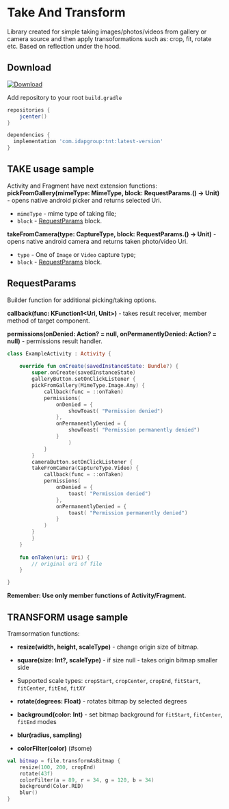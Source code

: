 Take And Transform
============
Library created for simple taking images/photos/videos from gallery or camera source and then apply transoformations such as: crop, fit, rotate etc. Based on reflection under the hood.

Download
--------

[ ![Download](https://api.bintray.com/packages/idapgroup/kotlin/TNT/images/download.svg?version=2.0.1) ](https://bintray.com/idapgroup/kotlin/TNT/2.0.1/link)

Add repository to your root `build.gradle`

```groovy
repositories {
    jcenter()
}
```

```groovy
dependencies {
  implementation 'com.idapgroup:tnt:latest-version'
}
```

TAKE usage sample
-------------

Activity and Fragment have next extension functions:  
__pickFromGallery(mimeType: MimeType, block: RequestParams.() -> Unit)__ - opens native android picker and returns selected Uri.
* `mimeType` - mime type of taking file;
* `block` -  [RequestParams](#requestparams)  block.

__takeFromCamera(type: CaptureType,  block: RequestParams.() -> Unit)__ - opens native android camera and returns taken photo/video Uri.
* `type` - One of `Image` or `Video` capture type;
* `block` -  [RequestParams](#requestparams) block.

## RequestParams

Builder function for additional picking/taking options.

**callback(func: KFunction1<Uri, Unit>)** - takes result receiver, member method of target component.

**permissions(onDenied: Action? = null, onPermanentlyDenied: Action? = null)** - permissions result handler.

```kotlin
class ExampleActivity : Activity {
    
    override fun onCreate(savedInstanceState: Bundle?) {
        super.onCreate(savedInstanceState)
        galleryButton.setOnClickListener {
		pickFromGallery(MimeType.Image.Any) {
			callback(func = ::onTaken)
			permissions(
				onDenied = {
					showToast( "Permission denied")
				},
				onPermanentlyDenied = {
					showToast( "Permission permanently denied")
				}
            		)
        	}
        }
        cameraButton.setOnClickListener {
		takeFromCamera(CaptureType.Video) {
			callback(func = ::onTaken)
			permissions(
				onDenied = {
					toast( "Permission denied")
				},
				onPermanentlyDenied = {
					toast( "Permission permanently denied")
				}
			)
		}
        }
    }
    
    fun onTaken(uri: Uri) {
        // original uri of file
    }

}
```

__Remember: Use only member functions of Activity/Fragment.__

TRANSFORM usage sample
-------------

Tramsormation functions:
* __resize(width, height, scaleType)__ - change origin size of bitmap.
* __square(size: Int?, scaleType)__ - if size null - takes origin bitmap smaller side
*  Supported scale types: `cropStart`, `cropCenter`, `cropEnd`, `fitStart`, `fitCenter`, `fitEnd`, `fitXY`

* __rotate(degrees: Float)__ - rotates bitmap by selected degrees
* __background(color: Int)__ - set bitmap background for `fitStart`, `fitCenter`, `fitEnd` modes
* __blur(radius, sampling)__
* __colorFilter(color)__
(#some)
```kotlin
val bitmap = file.transformAsBitmap {
    resize(100, 200, cropEnd)
    rotate(43f)
    colorFilter(a = 89, r = 34, g = 120, b = 34)
    background(Color.RED)
    blur()
}
```


